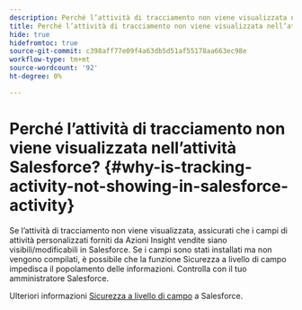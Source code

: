 ```yaml
---
description: Perché l’attività di tracciamento non viene visualizzata nell’attività Salesforce? - Documentazione Marketo - Documentazione del prodotto
title: Perché l’attività di tracciamento non viene visualizzata nell’attività Salesforce?
hide: true
hidefromtoc: true
source-git-commit: c398aff77e09f4a63db5d51af55178aa663ec98e
workflow-type: tm+mt
source-wordcount: '92'
ht-degree: 0%

---
```


# Perché l’attività di tracciamento non viene visualizzata nell’attività Salesforce? {#why-is-tracking-activity-not-showing-in-salesforce-activity}

Se l’attività di tracciamento non viene visualizzata, assicurati che i campi di attività personalizzati forniti da Azioni Insight vendite siano visibili/modificabili in Salesforce. Se i campi sono stati installati ma non vengono compilati, è possibile che la funzione Sicurezza a livello di campo impedisca il popolamento delle informazioni. Controlla con il tuo amministratore Salesforce.

Ulteriori informazioni [Sicurezza a livello di campo](https://help.salesforce.com/articleView?id=admin_fls.htm&amp;type=5) a Salesforce.
